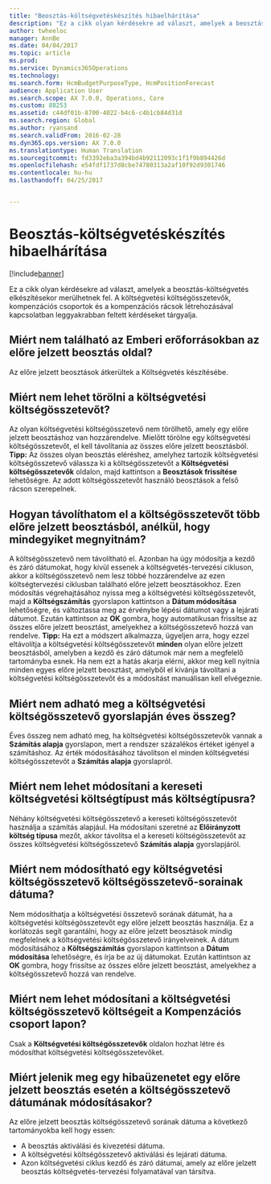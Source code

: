 ```yaml
---
title: "Beosztás-költségvetéskészítés hibaelhárítása"
description: "Ez a cikk olyan kérdésekre ad választ, amelyek a beosztás-költségvetés elkészítésekor merülhetnek fel. A költségvetési költségösszetevők, kompenzációs csoportok és a kompenzációs rácsok létrehozásával kapcsolatban leggyakrabban feltett kérdéseket tárgyalja."
author: twheeloc
manager: AnnBe
ms.date: 04/04/2017
ms.topic: article
ms.prod: 
ms.service: Dynamics365Operations
ms.technology: 
ms.search.form: HcmBudgetPurposeType, HcmPositionForecast
audience: Application User
ms.search.scope: AX 7.0.0, Operations, Core
ms.custom: 88253
ms.assetid: c44df01b-8700-4022-b4c6-c4b1cb84d31d
ms.search.region: Global
ms.author: ryansand
ms.search.validFrom: 2016-02-28
ms.dyn365.ops.version: AX 7.0.0
ms.translationtype: Human Translation
ms.sourcegitcommit: fd3392eba3a394bd4b92112093c1f1f9b894426d
ms.openlocfilehash: e54fdf1737d8cbe74780313a2af10f92d9301746
ms.contentlocale: hu-hu
ms.lasthandoff: 04/25/2017


---
```


# <a name="position-budgeting-troubleshooting"></a>Beosztás-költségvetéskészítés hibaelhárítása

[!include[banner](../includes/banner.md)]


Ez a cikk olyan kérdésekre ad választ, amelyek a beosztás-költségvetés elkészítésekor merülhetnek fel. A költségvetési költségösszetevők, kompenzációs csoportok és a kompenzációs rácsok létrehozásával kapcsolatban leggyakrabban feltett kérdéseket tárgyalja. 

<a name="why-cant-i-find-the-forecast-position-page-in-human-resources"></a>Miért nem található az Emberi erőforrásokban az előre jelzett beosztás oldal?
---------------------------------------------------------------

Az előre jelzett beosztások átkerültek a Költségvetés készítésébe.

## <a name="why-cant-i-delete-a-budget-cost-element"></a>Miért nem lehet törölni a költségvetési költségösszetevőt?
Az olyan költségvetési költségösszetevő nem törölhető, amely egy előre jelzett beosztáshoz van hozzárendelve. Mielőtt törölne egy költségvetési költségösszetevőt, el kell távolítania az összes előre jelzett beosztásból. **Tipp:** Az összes olyan beosztás eléréshez, amelyhez tartozik költségvetési költségösszetevő válassza ki a költségösszetevőt a **Költségvetési költségösszetevők** oldalon, majd kattintson a **Beosztások frissítése** lehetőségre. Az adott költségösszetevőt használó beosztások a felső rácson szerepelnek.

## <a name="how-can-i-remove-a-cost-element-from-multiple-forecast-positions-without-opening-each-one"></a>Hogyan távolíthatom el a költségösszetevőt több előre jelzett beosztásból, anélkül, hogy mindegyiket megnyitnám?
A költségösszetevő nem távolítható el. Azonban ha úgy módosítja a kezdő és záró dátumokat, hogy kívül essenek a költségvetés-tervezési cikluson, akkor a költségösszetevő nem lesz többé hozzárendelve az ezen költségtervezési ciklusban található előre jelzett beosztásokhoz. Ezen módosítás végrehajtásához nyissa meg a költségvetési költségösszetevőt, majd a **Költségszámítás** gyorslapon kattintson a **Dátum módosítása** lehetőségre, és változtassa meg az érvénybe lépési dátumot vagy a lejárati dátumot. Ezután kattintson az **OK** gombra, hogy automatikusan frissítse az összes előre jelzett beosztást, amelyekhez a költségösszetevő hozzá van rendelve. **Tipp:** Ha ezt a módszert alkalmazza, ügyeljen arra, hogy ezzel eltávolítja a költségvetési költségösszetevőt **minden** olyan előre jelzett beosztásból, amelyben a kezdő és záró dátumok már nem a megfelelő tartományba esnek. Ha nem ezt a hatás akarja elérni, akkor meg kell nyitnia minden egyes előre jelzett beosztást, amelyből el kívánja távolítani a költségvetési költségösszetevőt és a módosítást manuálisan kell elvégeznie.

## <a name="why-cant-i-enter-an-annual-amount-on-the-cost-calculation-fasttab-for-the-budget-cost-element"></a>Miért nem adható meg a költségvetési költségösszetevő gyorslapján éves összeg?
Éves összeg nem adható meg, ha költségvetési költségösszetevők vannak a **Számítás alapja** gyorslapon, mert a rendszer százalékos értéket igényel a számításhoz. Az érték módosításához távolítson el minden költségvetési költségösszetevőt a **Számítás alapja** gyorslapról.

## <a name="why-cant-i-change-the-budget-cost-type-from-earning-to-another-budget-cost-type"></a>Miért nem lehet módosítani a kereseti költségvetési költségtípust más költségtípusra?
Néhány költségvetési költségösszetevő a kereseti költségösszetevőt használja a számítás alapjául. Ha módosítani szeretné az **Előirányzott költség típusa** mezőt, akkor távolítsa el a kereseti költségösszetevőt az összes költségvetési költségösszetevő **Számítás alapja** gyorslapjáról.

## <a name="why-cant-i-change-the-date-on-budget-cost-element-lines-for-a-budget-cost-element"></a>Miért nem módosítható egy költségvetési költségösszetevő költségösszetevő-sorainak dátuma?
Nem módosíthatja a költségvetési összetevő sorának dátumát, ha a költségvetési költségösszetevőt egy előre jelzett beosztás használja. Ez a korlátozás segít garantálni, hogy az előre jelzett beosztások mindig megfelelnek a költségvetési költségösszetevő irányelveinek. A dátum módosításához a **Költségszámítás** gyorslapon kattintson a **Dátum módosítása** lehetőségre, és írja be az új dátumokat. Ezután kattintson az **OK** gombra, hogy frissítse az összes előre jelzett beosztást, amelyekhez a költségösszetevő hozzá van rendelve.

## <a name="why-cant-i-change-the-costs-for-a-budget-cost-element-on-the-compensation-group-page"></a>Miért nem lehet módosítani a költségvetési költségösszetevő költségeit a Kompenzációs csoport lapon?
Csak a **Költségvetési költségösszetevők** oldalon hozhat létre és módosíthat költségvetési költségösszetevőket.

## <a name="why-do-i-receive-an-error-message-when-i-change-the-dates-for-a-cost-element-on-a-forecast-position"></a>Miért jelenik meg egy hibaüzenetet egy előre jelzett beosztás esetén a költségösszetevő dátumának módosításakor?
Az előre jelzett beosztás költségösszetevő sorának dátuma a következő tartományokba kell hogy essen:

-   A beosztás aktiválási és kivezetési dátuma.
-   A költségvetési költségösszetevő aktiválási és lejárati dátuma.
-   Azon költségvetési ciklus kezdő és záró dátumai, amely az előre jelzett beosztás költségvetés-tervezési folyamatával van társítva.





